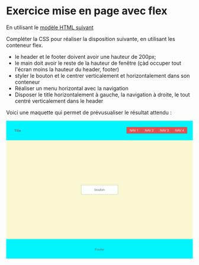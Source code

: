 # Exercice mise en page avec flex

En utilisant le [modèle HTML suivant](../Ressources/13-exercice-flex/4-exercice-flex.html)

Compléter la CSS pour réaliser la disposition suivante, en utilisant les conteneur flex.

- le header et le footer doivent avoir une hauteur de 200px;
- le main doit avoir le reste de la hauteur de fenêtre (çàd occuper tout l'écran moins la hauteur du header, footer)
- styler le bouton et le centrer verticalement et horizontalement dans son conteneur
- Réaliser un menu horizontal avec la navigation
- Disposer le title horizontalement à gauche, la navigation à droite, le tout centré verticalement dans le header

Voici une maquette qui permet de prévusualiser le résultat attendu :

![Résultat attendu](../Ressources/13-exercice-flex/resultat-attendu-exercice-flex.jpg)